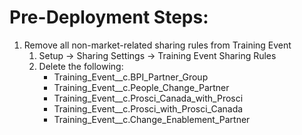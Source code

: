 # Pre-Deployment Steps:

1. Remove all non-market-related sharing rules from Training Event
    1. Setup -> Sharing Settings -> Training Event Sharing Rules
    1. Delete the following: 
        * Training_Event__c.BPI_Partner_Group    
        * Training_Event__c.People_Change_Partner 
        * Training_Event__c.Prosci_Canada_with_Prosci
        * Training_Event__c.Prosci_with_Prosci_Canada
        * Training_Event__c.Change_Enablement_Partner